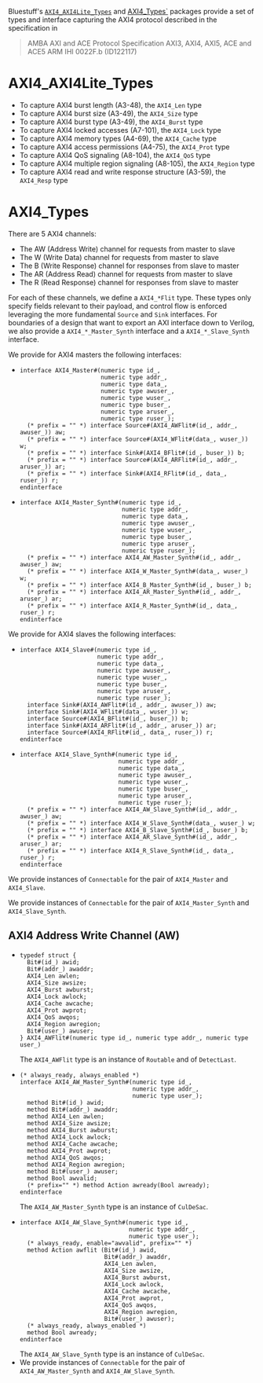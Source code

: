 Bluestuff's [`AXI4_AXI4Lite_Types`](AXI4_AXI4Lite_Types.bsv) and [AXI4_Types`](AXI4_Types.bsv) packages provide a set of types and interface capturing the AXI4 protocol described in the specification in
> AMBA AXI and ACE Protocol Specification
> AXI3, AXI4, AXI5, ACE and ACE5
> ARM IHI 0022F.b (ID122117)

# AXI4_AXI4Lite_Types
- To capture AXI4 burst length (A3-48), the `AXI4_Len` type
- To capture AXI4 burst size (A3-49), the `AXI4_Size` type
- To capture AXI4 burst type (A3-49), the `AXI4_Burst` type
- To capture AXI4 locked accesses (A7-101), the `AXI4_Lock` type
- To capture AXI4 memory types (A4-69), the `AXI4_Cache` type
- To capture AXI4 access permissions (A4-75), the `AXI4_Prot` type
- To capture AXI4 QoS signaling (A8-104), the `AXI4_QoS` type
- To capture AXI4 multiple region signaling (A8-105), the `AXI4_Region` type
- To capture AXI4 read and write response structure (A3-59), the `AXI4_Resp` type

# AXI4_Types

There are 5 AXI4 channels:
- The AW (Address Write) channel for requests from master to slave
- The W (Write Data) channel for requests from master to slave
- The B (Write Response) channel for responses from slave to master
- The AR (Address Read) channel for requests from master to slave
- The R (Read Response) channel for responses from slave to master

For each of these channels, we define a `AXI4_*Flit` type. These types only specify fields relevant to their payload, and control flow is enforced leveraging the more fundamental `Source` and `Sink` interfaces. For boundaries of a design that want to export an AXI interface down to Verilog, we also provide a `AXI4_*_Master_Synth` interface and a `AXI4_*_Slave_Synth` interface.

We provide for AXI4 masters the following interfaces:
- ```bsv
  interface AXI4_Master#(numeric type id_,
                         numeric type addr_,
                         numeric type data_,
                         numeric type awuser_,
                         numeric type wuser_,
                         numeric type buser_,
                         numeric type aruser_,
                         numeric type ruser_);
    (* prefix = "" *) interface Source#(AXI4_AWFlit#(id_, addr_, awuser_)) aw;
    (* prefix = "" *) interface Source#(AXI4_WFlit#(data_, wuser_)) w;
    (* prefix = "" *) interface Sink#(AXI4_BFlit#(id_, buser_)) b;
    (* prefix = "" *) interface Source#(AXI4_ARFlit#(id_, addr_, aruser_)) ar;
    (* prefix = "" *) interface Sink#(AXI4_RFlit#(id_, data_, ruser_)) r;
  endinterface
  ```
- ```bsv
  interface AXI4_Master_Synth#(numeric type id_,
                               numeric type addr_,
                               numeric type data_,
                               numeric type awuser_,
                               numeric type wuser_,
                               numeric type buser_,
                               numeric type aruser_,
                               numeric type ruser_);
    (* prefix = "" *) interface AXI4_AW_Master_Synth#(id_, addr_, awuser_) aw;
    (* prefix = "" *) interface AXI4_W_Master_Synth#(data_, wuser_) w;
    (* prefix = "" *) interface AXI4_B_Master_Synth#(id_, buser_) b;
    (* prefix = "" *) interface AXI4_AR_Master_Synth#(id_, addr_, aruser_) ar;
    (* prefix = "" *) interface AXI4_R_Master_Synth#(id_, data_, ruser_) r;
  endinterface
  ```

We provide for AXI4 slaves the following interfaces:
- ```bsv
  interface AXI4_Slave#(numeric type id_,
                        numeric type addr_,
                        numeric type data_,
                        numeric type awuser_,
                        numeric type wuser_,
                        numeric type buser_,
                        numeric type aruser_,
                        numeric type ruser_);
    interface Sink#(AXI4_AWFlit#(id_, addr_, awuser_)) aw;
    interface Sink#(AXI4_WFlit#(data_, wuser_)) w;
    interface Source#(AXI4_BFlit#(id_, buser_)) b;
    interface Sink#(AXI4_ARFlit#(id_, addr_, aruser_)) ar;
    interface Source#(AXI4_RFlit#(id_, data_, ruser_)) r;
  endinterface
  ```
- ```bsv
  interface AXI4_Slave_Synth#(numeric type id_,
                              numeric type addr_,
                              numeric type data_,
                              numeric type awuser_,
                              numeric type wuser_,
                              numeric type buser_,
                              numeric type aruser_,
                              numeric type ruser_);
    (* prefix = "" *) interface AXI4_AW_Slave_Synth#(id_, addr_, awuser_) aw;
    (* prefix = "" *) interface AXI4_W_Slave_Synth#(data_, wuser_) w;
    (* prefix = "" *) interface AXI4_B_Slave_Synth#(id_, buser_) b;
    (* prefix = "" *) interface AXI4_AR_Slave_Synth#(id_, addr_, aruser_) ar;
    (* prefix = "" *) interface AXI4_R_Slave_Synth#(id_, data_, ruser_) r;
  endinterface
  ```

We provide instances  of `Connectable` for the pair of `AXI4_Master` and `AXI4_Slave`.

We provide instances  of `Connectable` for the pair of `AXI4_Master_Synth` and `AXI4_Slave_Synth`.

## AXI4 Address Write Channel (AW)
- ```bsv
  typedef struct {
    Bit#(id_) awid;
    Bit#(addr_) awaddr;
    AXI4_Len awlen;
    AXI4_Size awsize;
    AXI4_Burst awburst;
    AXI4_Lock awlock;
    AXI4_Cache awcache;
    AXI4_Prot awprot;
    AXI4_QoS awqos;
    AXI4_Region awregion;
    Bit#(user_) awuser;
  } AXI4_AWFlit#(numeric type id_, numeric type addr_, numeric type user_)
  ```
  The `AXI4_AWFlit` type is an instance of `Routable` and of `DetectLast`.
- ```bsv
  (* always_ready, always_enabled *)
  interface AXI4_AW_Master_Synth#(numeric type id_,
                                  numeric type addr_,
                                  numeric type user_);
    method Bit#(id_) awid;
    method Bit#(addr_) awaddr;
    method AXI4_Len awlen;
    method AXI4_Size awsize;
    method AXI4_Burst awburst;
    method AXI4_Lock awlock;
    method AXI4_Cache awcache;
    method AXI4_Prot awprot;
    method AXI4_QoS awqos;
    method AXI4_Region awregion;
    method Bit#(user_) awuser;
    method Bool awvalid;
    (* prefix="" *) method Action awready(Bool awready);
  endinterface
  ```
  The `AXI4_AW_Master_Synth` type is an instance of `CulDeSac`.
- ```bsv
  interface AXI4_AW_Slave_Synth#(numeric type id_,
                                 numeric type addr_,
                                 numeric type user_);
    (* always_ready, enable="awvalid", prefix="" *)
    method Action awflit (Bit#(id_) awid,
                          Bit#(addr_) awaddr,
                          AXI4_Len awlen,
                          AXI4_Size awsize,
                          AXI4_Burst awburst,
                          AXI4_Lock awlock,
                          AXI4_Cache awcache,
                          AXI4_Prot awprot,
                          AXI4_QoS awqos,
                          AXI4_Region awregion,
                          Bit#(user_) awuser);
    (* always_ready, always_enabled *)
    method Bool awready;
  endinterface
  ```
  The `AXI4_AW_Slave_Synth` type is an instance of `CulDeSac`.
- We provide instances  of `Connectable` for the pair of `AXI4_AW_Master_Synth` and `AXI4_AW_Slave_Synth`.
